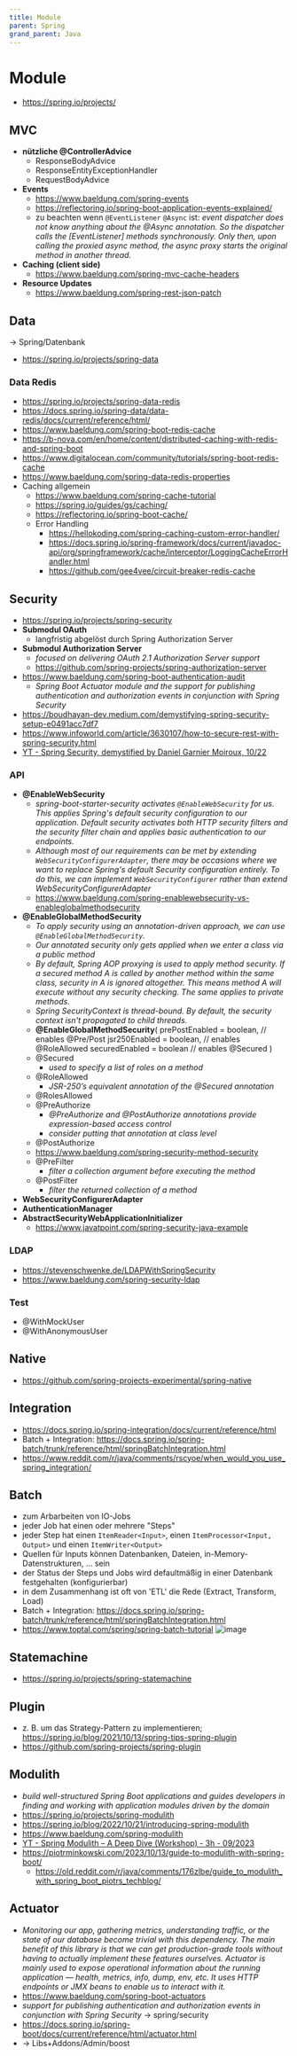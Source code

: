 ```yaml
---
title: Module
parent: Spring
grand_parent: Java
---
```


# Module
- <https://spring.io/projects/>

## MVC
- **nützliche @ControllerAdvice**
  - ResponseBodyAdvice
  - ResponseEntityExceptionHandler
  - RequestBodyAdvice
- **Events**
  - <https://www.baeldung.com/spring-events>
  - <https://reflectoring.io/spring-boot-application-events-explained/>
  - zu beachten wenn `@EventListener` `@Async` ist: *event dispatcher does not know anything about the @Async annotation. So the dispatcher calls the [EventListener] methods synchronously. Only then, upon calling the proxied async method, the async proxy starts the original method in another thread.*
- **Caching (client side)**
  - <https://www.baeldung.com/spring-mvc-cache-headers>
- **Resource Updates**
  - <https://www.baeldung.com/spring-rest-json-patch>


## Data
-> Spring/Datenbank
- <https://spring.io/projects/spring-data>

### Data Redis
- <https://spring.io/projects/spring-data-redis>
- <https://docs.spring.io/spring-data/data-redis/docs/current/reference/html/>
- <https://www.baeldung.com/spring-boot-redis-cache>
- <https://b-nova.com/en/home/content/distributed-caching-with-redis-and-spring-boot>
- <https://www.digitalocean.com/community/tutorials/spring-boot-redis-cache>
- <https://www.baeldung.com/spring-data-redis-properties>
- Caching allgemein
  - <https://www.baeldung.com/spring-cache-tutorial>
  - <https://spring.io/guides/gs/caching/>
  - <https://reflectoring.io/spring-boot-cache/>
  - Error Handling
    - <https://hellokoding.com/spring-caching-custom-error-handler/>
    - <https://docs.spring.io/spring-framework/docs/current/javadoc-api/org/springframework/cache/interceptor/LoggingCacheErrorHandler.html>
    - <https://github.com/gee4vee/circuit-breaker-redis-cache>


## Security
- <https://spring.io/projects/spring-security>
- **Submodul OAuth**
  - langfristig abgelöst durch Spring Authorization Server
- **Submodul Authorization Server**
  - *focused on delivering OAuth 2.1 Authorization Server support*
  - <https://github.com/spring-projects/spring-authorization-server>
- <https://www.baeldung.com/spring-boot-authentication-audit>
  - *Spring Boot Actuator module and the support for publishing authentication and authorization events in conjunction with Spring Security*
- <https://boudhayan-dev.medium.com/demystifying-spring-security-setup-e0491acc7df7>
- <https://www.infoworld.com/article/3630107/how-to-secure-rest-with-spring-security.html>
- [YT - Spring Security, demystified by Daniel Garnier Moiroux, 10/22](https://www.youtube.com/watch?v=iJ2muJniikY)

### API
- **@EnableWebSecurity**
  - *spring-boot-starter-security activates `@EnableWebSecurity` for us. This applies Spring's default security configuration to our application. Default security activates both HTTP security filters and the security filter chain and applies basic authentication to our endpoints.*
  - *Although most of our requirements can be met by extending `WebSecurityConfigurerAdapter`, there may be occasions where we want to replace Spring's default Security configuration entirely. To do this, we can implement `WebSecurityConfigurer` rather than extend WebSecurityConfigurerAdapter*
  - <https://www.baeldung.com/spring-enablewebsecurity-vs-enableglobalmethodsecurity>
- **@EnableGlobalMethodSecurity**
  - *To apply security using an annotation-driven approach, we can use `@EnableGlobalMethodSecurity`.*
  - *Our annotated security only gets applied when we enter a class via a public method*
  - *By default, Spring AOP proxying is used to apply method security. If a secured method A is called by another method within the same class, security in A is ignored altogether. This means method A will execute without any security checking. The same applies to private methods.*
  - *Spring SecurityContext is thread-bound. By default, the security context isn't propagated to child threads.*
  - **@EnableGlobalMethodSecurity**(
      prePostEnabled = boolean, // enables @Pre/Post
      jsr250Enabled = boolean, // enables @RoleAllowed
      securedEnabled = boolean // enables @Secured
    )
  - @Secured
    - *used to specify a list of roles on a method*
  - @RoleAllowed
    - *JSR-250’s equivalent annotation of the @Secured annotation*
  - @RolesAllowed
  - @PreAuthorize
    - *@PreAuthorize and @PostAuthorize annotations provide expression-based access control*
    - *consider putting that annotation at class level*
  - @PostAuthorize
  - https://www.baeldung.com/spring-security-method-security
  - @PreFilter
    - *filter a collection argument before executing the method*
  - @PostFilter
    - *filter the returned collection of a method*
- **WebSecurityConfigurerAdapter**
- **AuthenticationManager**
- **AbstractSecurityWebApplicationInitializer**
  - <https://www.javatpoint.com/spring-security-java-example> 


### LDAP
- <https://stevenschwenke.de/LDAPWithSpringSecurity>
- <https://www.baeldung.com/spring-security-ldap>

### Test
- @WithMockUser
- @WithAnonymousUser


## Native
- <https://github.com/spring-projects-experimental/spring-native>


## Integration
- <https://docs.spring.io/spring-integration/docs/current/reference/html>
- Batch + Integration: <https://docs.spring.io/spring-batch/trunk/reference/html/springBatchIntegration.html>
- <https://www.reddit.com/r/java/comments/rscyoe/when_would_you_use_spring_integration/>


## Batch
- zum Arbarbeiten von IO-Jobs
- jeder Job hat einen oder mehrere "Steps"
- jeder Step hat einen `ItemReader<Input>`, einen `ItemProcessor<Input, Output>` und einen `ItemWriter<Output>`
- Quellen für Inputs können Datenbanken, Dateien, in-Memory-Datenstrukturen, ... sein
- der Status der Steps und Jobs wird defaultmäßig in einer Datenbank festgehalten (konfigurierbar)
- in dem Zusammenhang ist oft von 'ETL' die Rede (Extract, Transform, Load)
- Batch + Integration: <https://docs.spring.io/spring-batch/trunk/reference/html/springBatchIntegration.html>
- <https://www.toptal.com/spring/spring-batch-tutorial>
  ![image](https://github.com/phlppnhllngr/phlppnhllngr.github.io/assets/31002126/1e488a34-24c8-44c9-9e68-02b9da7a13ae)



## Statemachine
- <https://spring.io/projects/spring-statemachine>


## Plugin
- z. B. um das Strategy-Pattern zu implementieren; <https://spring.io/blog/2021/10/13/spring-tips-spring-plugin>
- <https://github.com/spring-projects/spring-plugin>


## Modulith
- *build well-structured Spring Boot applications and guides developers in finding and working with application modules driven by the domain*
- <https://spring.io/projects/spring-modulith>
- <https://spring.io/blog/2022/10/21/introducing-spring-modulith>
- <https://www.baeldung.com/spring-modulith>
- [YT - Spring Modulith – A Deep Dive (Workshop) - 3h - 09/2023](https://www.youtube.com/watch?v=430YOyMNjhs)
- <https://piotrminkowski.com/2023/10/13/guide-to-modulith-with-spring-boot/>
  - <https://old.reddit.com/r/java/comments/176zlbe/guide_to_modulith_with_spring_boot_piotrs_techblog/>


## Actuator
- *Monitoring our app, gathering metrics, understanding traffic, or the state of our database become trivial with this dependency. The main benefit of this library is that we can get production-grade tools without having to actually implement these features ourselves. Actuator is mainly used to expose operational information about the running application — health, metrics, info, dump, env, etc. It uses HTTP endpoints or JMX beans to enable us to interact with it.*
- <https://www.baeldung.com/spring-boot-actuators>
- *support for publishing authentication and authorization events in conjunction with Spring Security* → spring/security
- <https://docs.spring.io/spring-boot/docs/current/reference/html/actuator.html>
- -> Libs+Addons/Admin/boost
